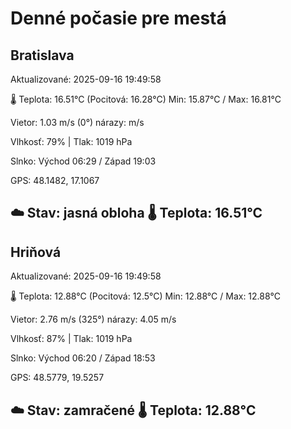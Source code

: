 ﻿# Denné počasie pre mestá

## Bratislava
Aktualizované: 2025-09-16 19:49:58

🌡️ Teplota: 16.51°C 
(Pocitová: 16.28°C)
Min: 15.87°C / Max: 16.81°C

Vietor: 1.03 m/s    (0°) 
nárazy:  m/s

Vlhkosť: 79% | Tlak: 1019 hPa

Slnko: Východ 06:29 / Západ 19:03

GPS: 48.1482, 17.1067

☁️ Stav: jasná obloha        🌡️ Teplota: 16.51°C
---

## Hriňová
Aktualizované: 2025-09-16 19:49:58

🌡️ Teplota: 12.88°C 
(Pocitová: 12.5°C)
Min: 12.88°C / Max: 12.88°C

Vietor: 2.76 m/s (325°)
nárazy: 4.05 m/s

Vlhkosť: 87% | Tlak: 1019 hPa

Slnko: Východ 06:20 / Západ 18:53

GPS: 48.5779, 19.5257

☁️ Stav: zamračené        🌡️ Teplota: 12.88°C
---
